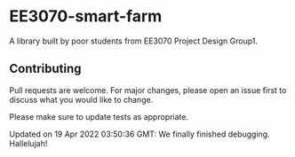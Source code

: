 # EE3070-smart-farm
A library built by poor students from EE3070 Project Design Group1.

## Contributing
Pull requests are welcome. For major changes, please open an issue first to discuss what you would like to change.

Please make sure to update tests as appropriate.

Updated on 19 Apr 2022 03:50:36 GMT: We finally finished debugging. Hallelujah!

